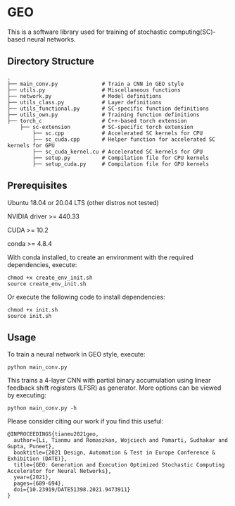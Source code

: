 # GEO
This is a software library used for training of stochastic computing(SC)-based neural networks.

## Directory Structure
```
.
├── main_conv.py              # Train a CNN in GEO style
├── utils.py                  # Miscellaneous functions
├── network.py                # Model definitions
├── utils_class.py            # Layer definitions
├── utils_functional.py       # SC-specific function definitions
├── utils_own.py              # Training function definitions
├── torch_c                   # C++-based torch extension
    ├── sc-extension          # SC-specific torch extension
        ├── sc.cpp            # Accelerated SC kernels for CPU
        ├── sc_cuda.cpp       # Helper function for accelerated SC kernels for GPU
        ├── sc_cuda_kernel.cu # Accelerated SC kernels for GPU
        ├── setup.py          # Compilation file for CPU kernels
        ├── setup_cuda.py     # Compilation file for GPU kernels
```

## Prerequisites
Ubuntu 18.04 or 20.04 LTS (other distros not tested)

NVIDIA driver >= 440.33

CUDA >= 10.2

conda >= 4.8.4

With conda installed, to create an environment with the required dependencies, execute:
```
chmod +x create_env_init.sh
source create_env_init.sh
```
Or execute the following code to install dependencies:
```
chmod +x init.sh
source init.sh
```

## Usage
To train a neural network in GEO style, execute:
```
python main_conv.py 
```
This trains a 4-layer CNN with partial binary accumulation using linear feedback shift registers (LFSR) as generator. More options can be viewed by executing:
```
python main_conv.py -h
```

Please consider citing our work if you find this useful:
```
@INPROCEEDINGS{tianmu2021geo,
  author={Li, Tianmu and Romaszkan, Wojciech and Pamarti, Sudhakar and Gupta, Puneet},
  booktitle={2021 Design, Automation & Test in Europe Conference & Exhibition (DATE)},
  title={GEO: Generation and Execution Optimized Stochastic Computing Accelerator for Neural Networks},
  year={2021},
  pages={689-694},
  doi={10.23919/DATE51398.2021.9473911}
}
```
